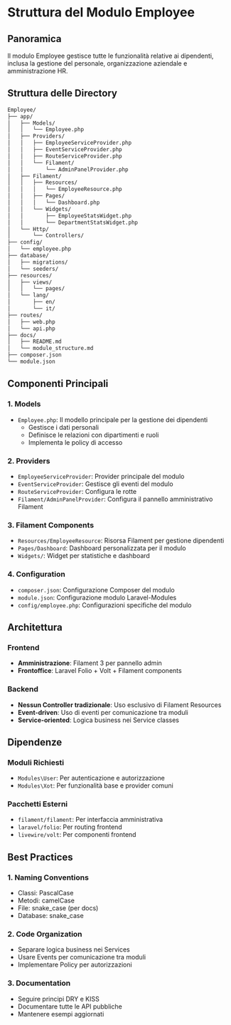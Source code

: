 # Struttura del Modulo Employee

## Panoramica

Il modulo Employee gestisce tutte le funzionalità relative ai dipendenti, inclusa la gestione del personale, organizzazione aziendale e amministrazione HR.

## Struttura delle Directory

```markdown
Employee/
├── app/
│   ├── Models/
│   │   └── Employee.php
│   ├── Providers/
│   │   ├── EmployeeServiceProvider.php
│   │   ├── EventServiceProvider.php
│   │   ├── RouteServiceProvider.php
│   │   └── Filament/
│   │       └── AdminPanelProvider.php
│   ├── Filament/
│   │   ├── Resources/
│   │   │   └── EmployeeResource.php
│   │   ├── Pages/
│   │   │   └── Dashboard.php
│   │   └── Widgets/
│   │       ├── EmployeeStatsWidget.php
│   │       └── DepartmentStatsWidget.php
│   └── Http/
│       └── Controllers/
├── config/
│   └── employee.php
├── database/
│   ├── migrations/
│   └── seeders/
├── resources/
│   ├── views/
│   │   └── pages/
│   └── lang/
│       ├── en/
│       └── it/
├── routes/
│   ├── web.php
│   └── api.php
├── docs/
│   ├── README.md
│   └── module_structure.md
├── composer.json
└── module.json
```

## Componenti Principali

### 1. Models

- `Employee.php`: Il modello principale per la gestione dei dipendenti
  - Gestisce i dati personali
  - Definisce le relazioni con dipartimenti e ruoli
  - Implementa le policy di accesso

### 2. Providers

- `EmployeeServiceProvider`: Provider principale del modulo
- `EventServiceProvider`: Gestisce gli eventi del modulo
- `RouteServiceProvider`: Configura le rotte
- `Filament/AdminPanelProvider`: Configura il pannello amministrativo Filament

### 3. Filament Components

- `Resources/EmployeeResource`: Risorsa Filament per gestione dipendenti
- `Pages/Dashboard`: Dashboard personalizzata per il modulo
- `Widgets/`: Widget per statistiche e dashboard

### 4. Configuration

- `composer.json`: Configurazione Composer del modulo
- `module.json`: Configurazione modulo Laravel-Modules
- `config/employee.php`: Configurazioni specifiche del modulo

## Architettura

### Frontend

- **Amministrazione**: Filament 3 per pannello admin
- **Frontoffice**: Laravel Folio + Volt + Filament components

### Backend

- **Nessun Controller tradizionale**: Uso esclusivo di Filament Resources
- **Event-driven**: Uso di eventi per comunicazione tra moduli
- **Service-oriented**: Logica business nei Service classes

## Dipendenze

### Moduli Richiesti

- `Modules\User`: Per autenticazione e autorizzazione
- `Modules\Xot`: Per funzionalità base e provider comuni

### Pacchetti Esterni

- `filament/filament`: Per interfaccia amministrativa
- `laravel/folio`: Per routing frontend
- `livewire/volt`: Per componenti frontend

## Best Practices

### 1. Naming Conventions

- Classi: PascalCase
- Metodi: camelCase
- File: snake_case (per docs)
- Database: snake_case

### 2. Code Organization
- Separare logica business nei Services
- Usare Events per comunicazione tra moduli
- Implementare Policy per autorizzazioni

### 3. Documentation
- Seguire principi DRY e KISS
- Documentare tutte le API pubbliche
- Mantenere esempi aggiornati
